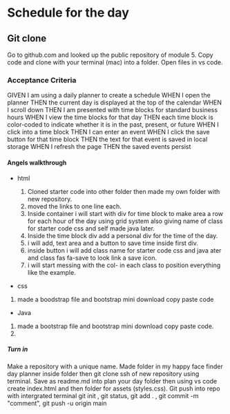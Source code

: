 # Schedule for the day

## Git clone

Go to github.com and looked up the public repository of module 5. Copy code and
clone with your terminal (mac) into a folder. Open files in vs code.

### Acceptance Criteria

GIVEN I am using a daily planner to create a schedule
WHEN I open the planner
THEN the current day is displayed at the top of the calendar
WHEN I scroll down
THEN I am presented with time blocks for standard business hours
WHEN I view the time blocks for that day
THEN each time block is color-coded to indicate whether it is in the past, present, or future
WHEN I click into a time block
THEN I can enter an event
WHEN I click the save button for that time block
THEN the text for that event is saved in local storage
WHEN I refresh the page
THEN the saved events persist

#### Angels walkthrough

* html
  1. Cloned starter code into other folder then made my own folder with new repository.
  2. moved the links to one line each.
  3. Inside container i will start with div for time block to make area a row for each hour of the day using grid system also giving name of class for starter code css and self made java later.
  4. Inside the time block div add a  personal div for the time of the day.
  5.  i will add, text area and a button to save time inside first div.
  6. inside button i will add class name for starter code css and java ater and class fas fa-save to look link a save icon.
  7. i will start messing with the col- in each class to position everything like the example. 
  
* css
1. made a boodstrap file and  bootstrap mini  download copy paste code 

* Java
1. made a bootstrap file and bootstrap mini download copy paste code.
2. 
  
    
  
##### Turn in

  Make a repository with a unique name. Made folder in my happy face finder day planner inside folder then git clone ssh of new repository using terminal. Save as readme.md into plan your day folder then using vs code create index.html and then folder for assets (styles.css). Git push into repo with intergrated terminal git init , git status, git add . , git commit -m "comment", git push -u origin main